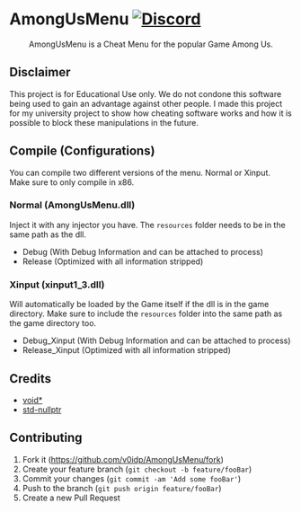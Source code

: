 # AmongUsMenu [![Discord](https://img.shields.io/badge/Discord-Invite-7289DA.svg?logo=Discord&style=flat-square)](https://discord.gg/nDqvKYvEu3)

<p align="center">
   AmongUsMenu is a Cheat Menu for the popular Game Among Us.
</p>

## Disclaimer
This project is for Educational Use only. We do not condone this software being used to gain an advantage against other people. I made this project for my university project to show how cheating software works and how it is possible to block these manipulations in the future.

## Compile (Configurations)
You can compile two different versions of the menu. Normal or Xinput. Make sure to only compile in x86.

### Normal (AmongUsMenu.dll)
Inject it with any injector you have. The ``resources`` folder needs to be in the same path as the dll.

- Debug (With Debug Information and can be attached to process)
- Release (Optimized with all information stripped)

### Xinput (xinput1_3.dll)
Will automatically be loaded by the Game itself if the dll is in the game directory. Make sure to include the ``resources`` folder into the same path as the game directory too.

- Debug_Xinput (With Debug Information and can be attached to process)
- Release_Xinput (Optimized with all information stripped)

## Credits
* [void*](https://github.com/v0idp)
* [std-nullptr](https://github.com/std-nullptr)

## Contributing

1. Fork it (<https://github.com/v0idp/AmongUsMenu/fork>)
2. Create your feature branch (`git checkout -b feature/fooBar`)
3. Commit your changes (`git commit -am 'Add some fooBar'`)
4. Push to the branch (`git push origin feature/fooBar`)
5. Create a new Pull Request
